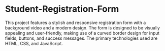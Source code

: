 # Student-Registration-Form
This project features a stylish and responsive registration form with a background video and a modern design. The form is designed to be visually appealing and user-friendly, making use of a curved border design for input fields, buttons, and success messages. The primary technologies used are HTML, CSS, and JavaScript.
